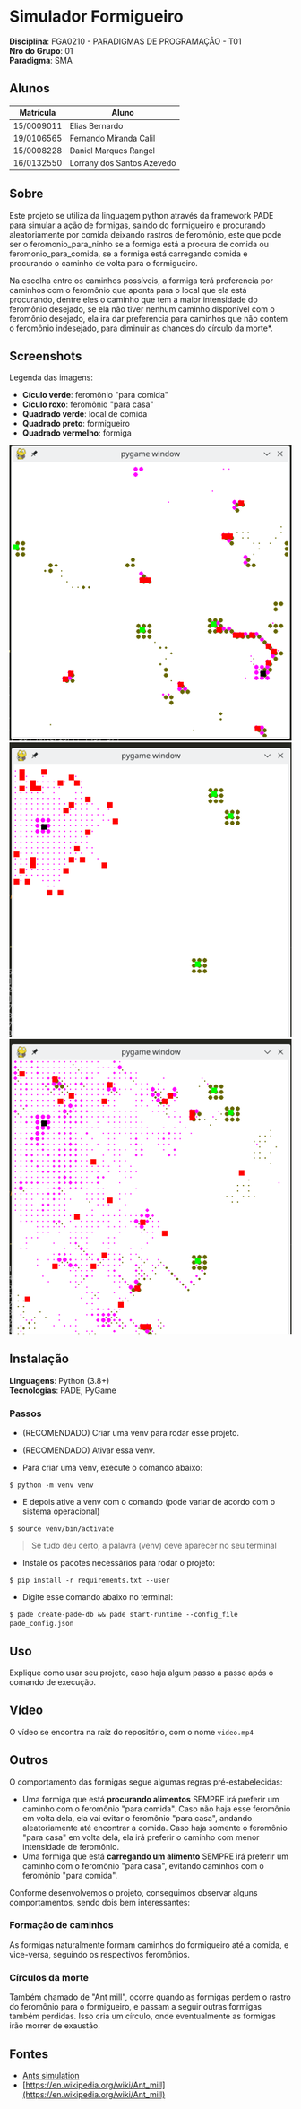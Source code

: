 # Simulador Formigueiro

**Disciplina**: FGA0210 - PARADIGMAS DE PROGRAMAÇÃO - T01 <br>
**Nro do Grupo**: 01<br>
**Paradigma**: SMA<br>

## Alunos
|Matrícula | Aluno |
| -- | -- |
| 15/0009011  |  Elias Bernardo |
| 19/0106565  |  Fernando Miranda Calil |
| 15/0008228  |  Daniel Marques Rangel |
| 16/0132550  |  Lorrany dos Santos Azevedo |

## Sobre 

  Este projeto se utiliza da linguagem python através da framework PADE para simular a ação de formigas, saindo do formigueiro e procurando aleatoriamente por comida deixando rastros de feromônio, este que pode ser o feromonio_para_ninho se a formiga está a procura de comida ou feromonio_para_comida, se a formiga está carregando comida e procurando o caminho de volta para o formigueiro. 

  Na escolha entre os caminhos possíveis, a formiga terá preferencia por caminhos com o feromônio que aponta para o local que ela está procurando, dentre eles o caminho que tem a maior intensidade do feromônio desejado, se ela não tiver nenhum caminho disponível com o feromônio desejado, ela ira dar preferencia para caminhos que não contem o feromônio indesejado, para diminuir as chances do círculo da morte*.


## Screenshots

Legenda das imagens:

- __Cículo verde__: feromônio "para comida" 
- __Cículo roxo__: feromônio "para casa" 
- __Quadrado verde__: local de comida
- __Quadrado preto__: formigueiro
- __Quadrado vermelho__: formiga

![](./assets/img3.png)
![](./assets/img2.png)
![](./assets/img1.png)

## Instalação 
**Linguagens**: Python (3.8+)<br>
**Tecnologias**: PADE, PyGame<br>

### Passos
* (RECOMENDADO) Criar uma venv para rodar esse projeto.
* (RECOMENDADO) Ativar essa venv.

* Para criar uma venv, execute o comando abaixo:

```
$ python -m venv venv
```
* E depois ative a venv com o comando (pode variar de acordo com o sistema operacional)

```
$ source venv/bin/activate 
```

> Se tudo deu certo, a palavra (venv) deve aparecer no seu terminal

* Instale os pacotes necessários para rodar o projeto:

```
$ pip install -r requirements.txt --user
```

* Digite esse comando abaixo no terminal:
```
$ pade create-pade-db && pade start-runtime --config_file pade_config.json
```

## Uso 
Explique como usar seu projeto, caso haja algum passo a passo após o comando de execução.

## Vídeo

O vídeo se encontra na raiz do repositório, com o nome `video.mp4`

## Outros 

O comportamento das formigas segue algumas regras pré-estabelecidas: 

- Uma formiga que está __procurando alimentos__ SEMPRE irá preferir um caminho com o feromônio "para comida". Caso não haja esse feromônio em volta dela, ela vai evitar o feromônio "para casa", andando aleatoriamente até encontrar a comida. Caso haja somente o feromônio "para casa" em volta dela, ela irá preferir o caminho com menor intensidade de feromônio.
- Uma formiga que está __carregando um alimento__ SEMPRE irá preferir um caminho com o feromônio "para casa", evitando caminhos com o feromônio "para comida".

Conforme desenvolvemos o projeto, conseguimos observar alguns comportamentos, sendo dois bem interessantes:

### Formação de caminhos 

As formigas naturalmente formam caminhos do formigueiro até a comida, e vice-versa, seguindo os respectivos feromônios. 

### Círculos da morte

Também chamado de "Ant mill", ocorre quando as formigas perdem o rastro do feromônio para o formigueiro, e passam a seguir outras formigas também perdidas. Isso cria um círculo, onde eventualmente as formigas irão morrer de exaustão.

## Fontes

- [Ants simulation](https://www.youtube.com/watch?v=81GQNPJip2Y)
- [https://en.wikipedia.org/wiki/Ant_mill](https://en.wikipedia.org/wiki/Ant_mill)

